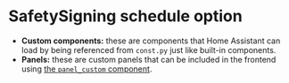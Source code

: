 # SafetySigning schedule option

- **Custom components:** these are components that Home Assistant can load by being referenced from `const.py` just like built-in components.
- **Panels:** these are custom panels that can be included in the frontend using [the `panel_custom` component][panel-custom].

[panel-custom]: https://github.com/mynamezxc/safety-signing-v2

